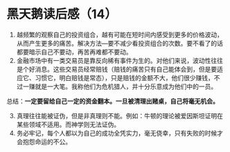 # 黑天鹅读后感（14）

1. 越频繁的观察自己的投资组合，越有可能在短时间内感受到更多的价格波动，从而产生更多的痛苦。解决方法—要不减少看投资组合的次数。要不看了的话都要暗示自己不要动，再苦再难都不要动。
2. 金融市场中有一类交易员是靠反向稀有事件为生的。对他们来说，波动性往往是个好消息。这些交易员经常赔钱（赔钱的痛苦只有自己能体会到，但是要适应它、习惯它，明白赔钱是常态），只是赔钱的金额不大，他们很少赚钱，不过一赚就是一大笔。我称他们为危机猎人，并十分乐意成为他们中的一员。

总结：**一定要留给自己一定的资金翻本。一旦被清理出赌桌，自己将毫无机会。**

3. 真理往往能被证伪，但是非真理则不能。例如：牛顿的理论被爱因斯坦证明在某些领域不适用。而神学则无法证伪。
4. 务必牢记，每个人都以为自己的成功全凭实力，毫无侥幸，只有失败的时候才会抱怨命运的不公。